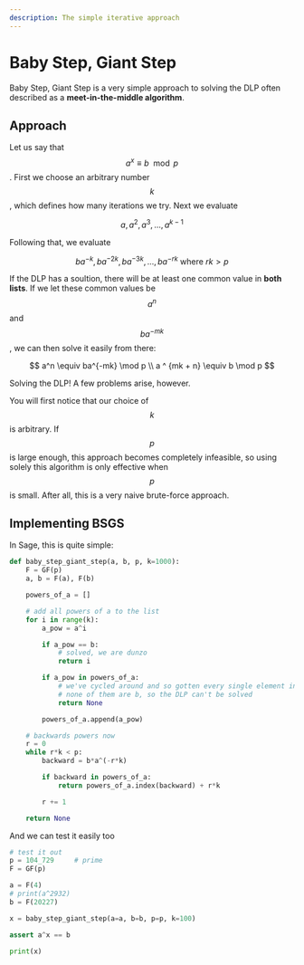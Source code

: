 ```yaml
---
description: The simple iterative approach
---
```


# Baby Step, Giant Step

Baby Step, Giant Step is a very simple approach to solving the DLP often described as a **meet-in-the-middle algorithm**.

## Approach

Let us say that $$a^x \equiv b \mod p$$. First we choose an arbitrary number $$k$$, which defines how many iterations we try. Next we evaluate

$$
a, a^2, a^3, ..., a^{k-1}
$$

​Following that, we evaluate

$$
ba^{-k}, ba^{-2k}, ba^{-3k},...,ba^{-rk} \text{ 
 where } rk>p
$$

​If the DLP has a soultion, there will be at least one common value in **both lists**. If we let these common values be $$a^n$$ and $$ba^{-mk}$$, we can then solve it easily from there:

$$
a^n \equiv ba^{-mk} \mod p \\
a ^ {mk + n} \equiv b \mod p
$$

Solving the DLP! A few problems arise, however.

You will first notice that our choice of $$k$$ is arbitrary. If $$p$$ is large enough, this approach becomes completely infeasible, so using solely this algorithm is only effective when $$p$$ is small. After all, this is a very naive brute-force approach.

## Implementing BSGS

In Sage, this is quite simple:

```python
def baby_step_giant_step(a, b, p, k=1000):
    F = GF(p)
    a, b = F(a), F(b)

    powers_of_a = []

    # add all powers of a to the list
    for i in range(k):
        a_pow = a^i

        if a_pow == b:
            # solved, we are dunzo
            return i

        if a_pow in powers_of_a:
            # we've cycled around and so gotten every single element in the subgroup of a
            # none of them are b, so the DLP can't be solved
            return None

        powers_of_a.append(a_pow)

    # backwards powers now
    r = 0
    while r*k < p:
        backward = b*a^(-r*k)

        if backward in powers_of_a:
            return powers_of_a.index(backward) + r*k

        r += 1

    return None
```

And we can test it easily too

```python
# test it out
p = 104_729     # prime
F = GF(p)

a = F(4)
# print(a^2932)
b = F(20227)

x = baby_step_giant_step(a=a, b=b, p=p, k=100)

assert a^x == b

print(x)
```

